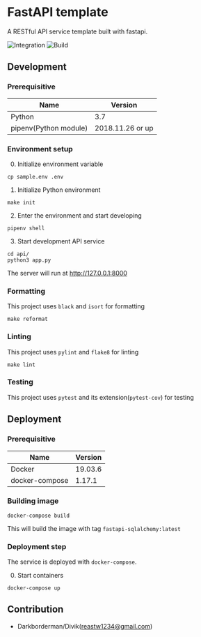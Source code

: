 # FastAPI template
A RESTful API service template built with fastapi.

![Integration](https://github.com/DarkbordermanTemplate/fastapi-sqlalchemy/workflows/Integration/badge.svg)
![Build](https://github.com/DarkbordermanTemplate/fastapi-sqlalchemy/workflows/Build/badge.svg)

## Development

### Prerequisitive

| Name | Version |
| --- | --- |
| Python | 3.7 |
| pipenv(Python module) | 2018.11.26 or up |

### Environment setup

0. Initialize environment variable

```
cp sample.env .env
```

1. Initialize Python environment

```
make init
```

2. Enter the environment and start developing

```
pipenv shell
```

3. Start development API service

```
cd api/
python3 app.py
```
The server will run at http://127.0.0.1:8000


### Formatting

This project uses `black` and `isort` for formatting

```
make reformat
```

### Linting

This project uses `pylint` and `flake8` for linting

```
make lint
```

### Testing

This project uses `pytest` and its extension(`pytest-cov`) for testing

## Deployment

### Prerequisitive

| Name | Version |
| --- | --- |
| Docker | 19.03.6 |
| docker-compose | 1.17.1 |

### Building image

```
docker-compose build
```
This will build the image with tag `fastapi-sqlalchemy:latest`

### Deployment step

The service is deployed with `docker-compose`.

0. Start containers
```
docker-compose up
```

## Contribution

* Darkborderman/Divik(reastw1234@gmail.com)
